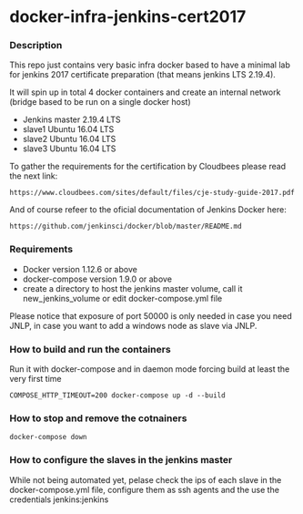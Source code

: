 # docker-infra-jenkins-cert2017

### Description

This repo just contains very basic infra docker based to have a minimal lab for jenkins 2017 certificate preparation (that means jenkins LTS 2.19.4).

It will spin up in total 4 docker containers and create an internal network (bridge based to be run on a single docker host)

* Jenkins master 2.19.4 LTS
* slave1 Ubuntu 16.04 LTS 
* slave2 Ubuntu 16.04 LTS
* slave3 Ubuntu 16.04 LTS

To gather the requirements for the certification by Cloudbees please read the next link:
```
https://www.cloudbees.com/sites/default/files/cje-study-guide-2017.pdf
```
And of course refeer to the oficial documentation of Jenkins Docker here:
```
https://github.com/jenkinsci/docker/blob/master/README.md

```
### Requirements

* Docker version 1.12.6 or above
* docker-compose version 1.9.0 or above
* create a directory to host the jenkins master volume, call it new_jenkins_volume or edit docker-compose.yml file

Please notice that exposure of port 50000 is only needed in case you need JNLP, in case you want to add a windows node as slave via JNLP.

### How to build and run the containers

Run it with docker-compose and in daemon mode forcing build at least the very first time
```
COMPOSE_HTTP_TIMEOUT=200 docker-compose up -d --build
```

### How to stop and remove the cotnainers
```
docker-compose down
```

### How to configure the slaves in the jenkins master

While not being automated yet, pelase check the ips of each slave in the docker-compose.yml file, configure them as ssh agents and the use the credentials jenkins:jenkins
